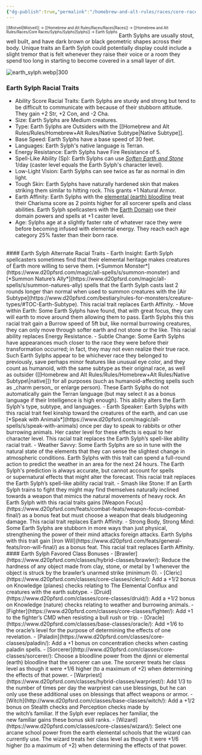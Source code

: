 ```yaml
---
{"dg-publish":true,"permalink":"/homebrew-and-alt-rules/races/core-races/sylphs/earth-sylphs/"}
---
```


<sup><sup>[[Mistveil\|Mistveil]] → [[Homebrew and Alt Rules/Races/Races\|Races]] → [[Homebrew and Alt Rules/Races/Core Races/Sylphs/Sylphs\|Sylphs]] → Earth Sylphs</sup></sup>
Earth Sylphs are usually stout, well built, and have dark brown or black geometric shapes across their body. Unique traits an Earth Sylph could potentially display could include a slight tremor that is felt whenever they raise their voice or a room they spend too long in starting to become covered in a small layer of dirt. 

![earth_sylph.webp|300](/img/user/Attachments/earth_sylph.webp)

### Earth Sylph Racial Traits
- Ability Score Racial Traits: Earth Sylphs are sturdy and strong but tend to be difficult to communicate with because of their stubborn attitude. They gain +2 Str, +2 Con, and -2 Cha.
- Size: Earth Sylphs are Medium creatures.
- Type: Earth Sylphs are Outsiders with the [[Homebrew and Alt Rules/Rules/Homebrew+Alt Rules/Native Subtype\|Native Subtype]].
- Base Speed: Earth Sylphs have a base speed of 30 feet.
- Languages: Earth Sylph's native language is Terran.
- Energy Resistance: Earth Sylphs have Fire Resistance of 5.
- Spell-Like Ability (Sp): Earth Sylphs can use [*Soften Earth and Stone*](https://www.d20pfsrd.com/magic/all-spells/s/soften-earth-and-stone/) 1/day (caster level equals the Earth Sylph's character level).
- Low-Light Vision: Earth Sylphs can see twice as far as normal in dim light.
- Tough Skin: Earth Sylphs have naturally hardened skin that makes striking them similar to hitting rock. This grants +1 Natural Armor.
- Earth Affinity: Earth Sylphs with the [elemental (earth) bloodline](https://www.d20pfsrd.com/classes/core-classes/sorcerer/bloodlines/bloodlines-from-paizo/elemental-bloodline) treat their Charisma score as 2 points higher for all sorcerer spells and class abilities. Earth Sylph spellcasters with the [Earth Domain](https://www.d20pfsrd.com/classes/core-classes/cleric/domains/paizo-domains/earth-domain/) use their domain powers and spells at +1 caster level.
- Age: Sylphs age at a slightly faster rate of whatever race they were before becoming infused with elemental energy. They reach each age category 25% faster than their born race.
<br>
#### Earth Sylph Alternate Racial Traits
- Earth Insight: Earth Sylph spellcasters sometimes find that their elemental heritage makes creatures of Earth more willing to serve them. [*Summon Monster*](https://www.d20pfsrd.com/magic/all-spells/s/summon-monster) and [*Summon Nature’s Ally*](https://www.d20pfsrd.com/magic/all-spells/s/summon-natures-ally) spells that the Earth Sylph casts last 2 rounds longer than normal when used to summon creatures with the [Air Subtype](https://www.d20pfsrd.com/bestiary/rules-for-monsters/creature-types/#TOC-Earth-Subtype). This racial trait replaces Earth Affinity.
- Move within Earth: Some Earth Sylphs have found, that with great focus, they can will earth to move around them allowing them to pass. Earth Sylphs this this racial trait gain a Burrow speed of 5ft but, like normal burrowing creatures, they can only move through softer earth and not stone or the like. This racial ability replaces Energy Resistance.
- Subtle Change: Some Earth Sylphs have appearances much closer to the race they were before their transformation occurred; in fact, they may not even realize their true race. Such Earth Sylphs appear to be whichever race they belonged to previously, save perhaps minor features like unusual eye color, and they count as humanoid, with the same subtype as their original race, as well as outsider ([[Homebrew and Alt Rules/Rules/Homebrew+Alt Rules/Native Subtype\|native]]) for all purposes (such as humanoid-affecting spells such as _charm person_ or enlarge person). These Earth Sylphs do not automatically gain the Terran language (but may select it as a bonus language if their Intelligence is high enough). This ability alters the Earth Sylph's type, subtype, and languages.
- Earth Speaker: Earth Sylphs with this racial trait feel kinship toward the creatures of the earth, and can use [*Speak with Animals*](https://www.d20pfsrd.com/magic/all-spells/s/speak-with-animals) once per day to speak to rabbits or other burrowing animals. Her caster level for these effects is equal to her character level. This racial trait replaces the Earth Sylph’s spell-like ability racial trait.
- Weather Savvy: Some Earth Sylphs are so in tune with the natural state of the elements that they can sense the slightest change in atmospheric conditions. Earth Sylphs with this trait can spend a full-round action to predict the weather in an area for the next 24 hours. The Earth Sylph's prediction is always accurate, but cannot account for spells or supernatural effects that might alter the forecast. This racial trait replaces the Earth Sylph’s spell-like ability racial trait.
- Smash like Stone: If an Earth Sylph trains to fight they might may find themselves naturally inclined towards a weapon that mimics the natural movements of heavy rock. An Earth Sylph with this racial traits gains [Weapon Focus](https://www.d20pfsrd.com/feats/combat-feats/weapon-focus-combat-final/) as a bonus feat but must choose a weapon that deals bludgeoning damage. This racial trait replaces Earth Affinity.
- Strong Body, Strong Mind: Some Earth Sylphs are stubborn in more ways than just physical, strengthening the power of their mind attacks foreign attacks. Earth Sylphs with this trait gain [Iron Will](https://www.d20pfsrd.com/feats/general-feats/iron-will-final/) as a bonus feat. This racial trait replaces Earth Affinity.
<br>
#### Earth Sylph Favored Class Bonuses
- [Brawler](https://www.d20pfsrd.com/classes/hybrid-classes/brawler/): Reduce the hardness of any object made from clay, stone, or metal by 1 whenever the object is struck by the brawler’s unarmed strike (minimum 0).
- [Cleric](https://www.d20pfsrd.com/classes/core-classes/cleric/): Add a +1/2 bonus on Knowledge (planes) checks relating to The Elemental Conflux and creatures with the earth subtype.
- [Druid](https://www.d20pfsrd.com/classes/core-classes/druid/): Add a +1/2 bonus on Knowledge (nature) checks relating to weather and burrowing animals.
- [Fighter](https://www.d20pfsrd.com/classes/core-classes/fighter/): Add +1 to the fighter’s CMD when resisting a bull rush or trip.
- [Oracle](https://www.d20pfsrd.com/classes/base-classes/oracle/): Add +1/6 to the oracle’s level for the purpose of determining the effects of one revelation.
- [Paladin](https://www.d20pfsrd.com/classes/core-classes/paladin/): Add a +1 bonus on concentration checks when casting paladin spells.
- [Sorcerer](http://www.d20pfsrd.com/classes/core-classes/sorcerer/): Choose a bloodline power from the djinni or elemental (earth) bloodline that the sorcerer can use. The sorcerer treats her class level as though it were +1/6 higher (to a maximum of +2) when determining the effects of that power.
- [Warpriest](https://www.d20pfsrd.com/classes/hybrid-classes/warpriest/): Add 1/3 to the number of times per day the warpriest can use blessings, but he can only use these additional uses on blessings that affect weapons or armor.
- [Witch](http://www.d20pfsrd.com/classes/base-classes/witch/): Add a +1/2 bonus on Stealth checks and Perception checks made by the witch’s familiar. If the Sylph ever replaces her familiar, the new familiar gains these bonus skill ranks.
- [Wizard](https://www.d20pfsrd.com/classes/core-classes/wizard/): Select one arcane school power from the earth elemental schools that the wizard can currently use. The wizard treats her class level as though it were +1/6 higher (to a maximum of +2) when determining the effects of that power.